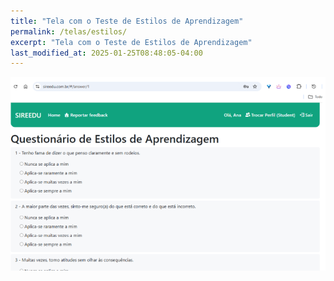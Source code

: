 ```yaml
---
title: "Tela com o Teste de Estilos de Aprendizagem"
permalink: /telas/estilos/
excerpt: "Tela com o Teste de Estilos de Aprendizagem"
last_modified_at: 2025-01-25T08:48:05-04:00
---
```


![telas](/assets/images/tela7.png)